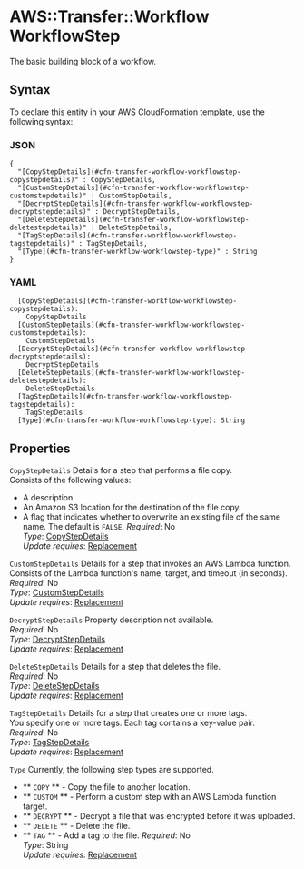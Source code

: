 # AWS::Transfer::Workflow WorkflowStep<a name="aws-properties-transfer-workflow-workflowstep"></a>

The basic building block of a workflow\.

## Syntax<a name="aws-properties-transfer-workflow-workflowstep-syntax"></a>

To declare this entity in your AWS CloudFormation template, use the following syntax:

### JSON<a name="aws-properties-transfer-workflow-workflowstep-syntax.json"></a>

```
{
  "[CopyStepDetails](#cfn-transfer-workflow-workflowstep-copystepdetails)" : CopyStepDetails,
  "[CustomStepDetails](#cfn-transfer-workflow-workflowstep-customstepdetails)" : CustomStepDetails,
  "[DecryptStepDetails](#cfn-transfer-workflow-workflowstep-decryptstepdetails)" : DecryptStepDetails,
  "[DeleteStepDetails](#cfn-transfer-workflow-workflowstep-deletestepdetails)" : DeleteStepDetails,
  "[TagStepDetails](#cfn-transfer-workflow-workflowstep-tagstepdetails)" : TagStepDetails,
  "[Type](#cfn-transfer-workflow-workflowstep-type)" : String
}
```

### YAML<a name="aws-properties-transfer-workflow-workflowstep-syntax.yaml"></a>

```
  [CopyStepDetails](#cfn-transfer-workflow-workflowstep-copystepdetails):
    CopyStepDetails
  [CustomStepDetails](#cfn-transfer-workflow-workflowstep-customstepdetails):
    CustomStepDetails
  [DecryptStepDetails](#cfn-transfer-workflow-workflowstep-decryptstepdetails):
    DecryptStepDetails
  [DeleteStepDetails](#cfn-transfer-workflow-workflowstep-deletestepdetails):
    DeleteStepDetails
  [TagStepDetails](#cfn-transfer-workflow-workflowstep-tagstepdetails):
    TagStepDetails
  [Type](#cfn-transfer-workflow-workflowstep-type): String
```

## Properties<a name="aws-properties-transfer-workflow-workflowstep-properties"></a>

`CopyStepDetails` <a name="cfn-transfer-workflow-workflowstep-copystepdetails"></a>
Details for a step that performs a file copy\.  
 Consists of the following values:

- A description
- An Amazon S3 location for the destination of the file copy\.
- A flag that indicates whether to overwrite an existing file of the same name\. The default is `FALSE`\.
  _Required_: No  
  _Type_: [CopyStepDetails](aws-properties-transfer-workflow-copystepdetails.md)  
  _Update requires_: [Replacement](https://docs.aws.amazon.com/AWSCloudFormation/latest/UserGuide/using-cfn-updating-stacks-update-behaviors.html#update-replacement)

`CustomStepDetails` <a name="cfn-transfer-workflow-workflowstep-customstepdetails"></a>
Details for a step that invokes an AWS Lambda function\.  
Consists of the Lambda function's name, target, and timeout \(in seconds\)\.  
_Required_: No  
_Type_: [CustomStepDetails](aws-properties-transfer-workflow-customstepdetails.md)  
_Update requires_: [Replacement](https://docs.aws.amazon.com/AWSCloudFormation/latest/UserGuide/using-cfn-updating-stacks-update-behaviors.html#update-replacement)

`DecryptStepDetails` <a name="cfn-transfer-workflow-workflowstep-decryptstepdetails"></a>
Property description not available\.  
_Required_: No  
_Type_: [DecryptStepDetails](aws-properties-transfer-workflow-decryptstepdetails.md)  
_Update requires_: [Replacement](https://docs.aws.amazon.com/AWSCloudFormation/latest/UserGuide/using-cfn-updating-stacks-update-behaviors.html#update-replacement)

`DeleteStepDetails` <a name="cfn-transfer-workflow-workflowstep-deletestepdetails"></a>
Details for a step that deletes the file\.  
_Required_: No  
_Type_: [DeleteStepDetails](aws-properties-transfer-workflow-deletestepdetails.md)  
_Update requires_: [Replacement](https://docs.aws.amazon.com/AWSCloudFormation/latest/UserGuide/using-cfn-updating-stacks-update-behaviors.html#update-replacement)

`TagStepDetails` <a name="cfn-transfer-workflow-workflowstep-tagstepdetails"></a>
Details for a step that creates one or more tags\.  
You specify one or more tags\. Each tag contains a key\-value pair\.  
_Required_: No  
_Type_: [TagStepDetails](aws-properties-transfer-workflow-tagstepdetails.md)  
_Update requires_: [Replacement](https://docs.aws.amazon.com/AWSCloudFormation/latest/UserGuide/using-cfn-updating-stacks-update-behaviors.html#update-replacement)

`Type` <a name="cfn-transfer-workflow-workflowstep-type"></a>
Currently, the following step types are supported\.

- ** `COPY` ** \- Copy the file to another location\.
- ** `CUSTOM` ** \- Perform a custom step with an AWS Lambda function target\.
- ** `DECRYPT` ** \- Decrypt a file that was encrypted before it was uploaded\.
- ** `DELETE` ** \- Delete the file\.
- ** `TAG` ** \- Add a tag to the file\.
  _Required_: No  
  _Type_: String  
  _Update requires_: [Replacement](https://docs.aws.amazon.com/AWSCloudFormation/latest/UserGuide/using-cfn-updating-stacks-update-behaviors.html#update-replacement)
